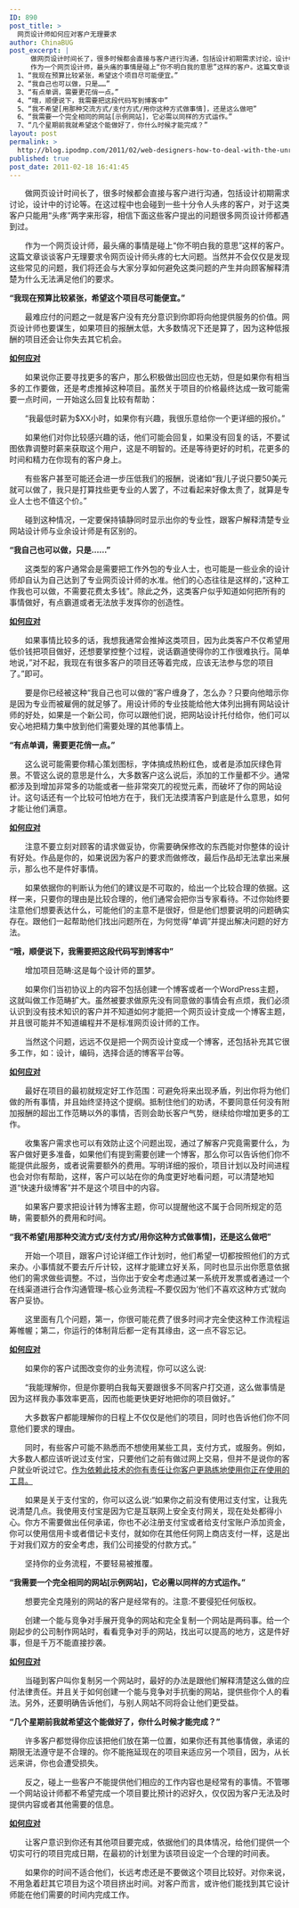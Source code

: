 ```yaml
---
ID: 890
post_title: >
  网页设计师如何应对客户无理要求
author: ChinaBUG
post_excerpt: |
  　　做网页设计时间长了，很多时候都会直接与客户进行沟通，包括设计初期需求讨论，设计中的讨论等。在这过程中也会碰到一些十分令人头疼的客户，对于这类客户只能用“头疼”两字来形容，相信下面这些客户提出的问题很多网页设计师都遇到过。
  　　作为一个网页设计师，最头痛的事情是碰上“你不明白我的意思”这样的客户。这篇文章谈谈客户无理要求令网页设计师头疼的七大问题。当然并不会仅仅是发现这些常见的问题，我们将还会与大家分享如何避免这类问题的产生并向顾客解释清楚为什么无法满足他们的要求。
  1、“我现在预算比较紧张，希望这个项目尽可能便宜。”
  2、“我自己也可以做，只是……”
  3、“有点单调，需要更花俏一点。”
  4、“哦，顺便说下，我需要把这段代码写到博客中”
  5、“我不希望[用那种交流方式/支付方式/用你这种方式做事情]，还是这么做吧”
  6、“我需要一个完全相同的网站[示例网站]，它必需以同样的方式运作。”
  7、“几个星期前我就希望这个能做好了，你什么时候才能完成？”
layout: post
permalink: >
  http://blog.ipodmp.com/2011/02/web-designers-how-to-deal-with-the-unreasonable-demands-of-customers.html
published: true
post_date: 2011-02-18 16:41:45
---
```

　　做网页设计时间长了，很多时候都会直接与客户进行沟通，包括设计初期需求讨论，设计中的讨论等。在这过程中也会碰到一些十分令人头疼的客户，对于这类客户只能用“头疼”两字来形容，相信下面这些客户提出的问题很多网页设计师都遇到过。

　　作为一个网页设计师，最头痛的事情是碰上“你不明白我的意思”这样的客户。这篇文章谈谈客户无理要求令网页设计师头疼的七大问题。当然并不会仅仅是发现这些常见的问题，我们将还会与大家分享如何避免这类问题的产生并向顾客解释清楚为什么无法满足他们的要求。

<strong>“我现在预算比较紧张，希望这个项目尽可能便宜。”</strong>

　　最难应付的问题之一就是客户没有充分意识到你即将向他提供服务的价值。网页设计师也要谋生，如果项目的报酬太低，大多数情况下还是算了，因为这种低报酬的项目还会让你失去其它机会。

<strong><span style="text-decoration: underline;">如何应对</span></strong>

　　如果说你正要寻找更多的客户，那么积极做出回应也无妨，但是如果你有相当多的工作要做，还是考虑推掉这种项目。虽然关于项目的价格最终达成一致可能需要一点时间，一开始这么回复比较有帮助：

　　“我最低时薪为$XX小时，如果你有兴趣，我很乐意给你一个更详细的报价。”

　　如果他们对你比较感兴趣的话，他们可能会回复，如果没有回复的话，不要试图依靠调整时薪来获取这个用户，这是不明智的。还是等待更好的时机，花更多的时间和精力在你现有的客户身上。

　　有些客户甚至可能还会进一步压低我们的报酬，说诸如“我儿子说只要50美元就可以做了，我只是打算找些更专业的人罢了，不过看起来好像太贵了，就算是专业人士也不值这个价。”

　　碰到这种情况，一定要保持镇静同时显示出你的专业性，跟客户解释清楚专业网站设计师与业余设计师是有区别的。

<strong>“我自己也可以做，只是……”</strong>

　　这类型的客户通常会是需要把工作外包的专业人士，也可能是一些业余的设计师却自认为自己达到了专业网页设计师的水准。他们的心态往往是这样的，”这种工作我也可以做，不需要花费太多钱”。除此之外，这类客户似乎知道如何把所有的事情做好，有点霸道或者无法放手发挥你的创造性。

<strong><span style="text-decoration: underline;">如何应对</span></strong>

　　如果事情比较多的话，我想我通常会推掉这类项目，因为此类客户不仅希望用低价钱把项目做好，还想要掌控整个过程，说话霸道使得你的工作很难执行。简单地说，”对不起，我现在有很多客户的项目还等着完成，应该无法参与您的项目了。”即可。

　　要是你已经被这种“我自己也可以做的”客户缠身了，怎么办？只要向他暗示你是因为专业而被雇佣的就足够了。用设计师的专业技能给他大体列出拥有网站设计师的好处，如果是一个新公司，你可以跟他们说，把网站设计托付给你，他们可以安心地把精力集中放到他们需要处理的其他事情上。

<strong>“有点单调，需要更花俏一点。”</strong>

　　这么说可能需要你精心策划图标，字体搞成热粉红色，或者是添加灰绿色背景。不管这么说的意思是什么，大多数客户这么说后，添加的工作量都不少。通常都涉及到增加非常多的功能或者一些非常突兀的视觉元素，而破坏了你的网站设计。这句话还有一个比较可怕地方在于，我们无法摸清客户到底是什么意思，如何才能让他们满意。

<span style="text-decoration: underline;"><strong>如何应对</strong></span>

　　注意不要立刻对顾客的请求做妥协，你需要确保修改的东西能对你整体的设计有好处。作品是你的，如果说因为客户的要求而做修改，最后作品却无法拿出来展示，那么也不是件好事情。

　　如果依据你的判断认为他们的建议是不可取的，给出一个比较合理的依据。这样一来，只要你的理由是比较合理的，他们通常会把你当专家看待。不过你始终要注意他们想要表达什么，可能他们的主意不是很好，但是他们想要说明的问题确实存在。跟他们一起帮助他们找出问题所在，为何觉得”单调”并提出解决问题的好方法。

<strong>“哦，顺便说下，我需要把这段代码写到博客中”</strong>

　　增加项目范畴:这是每个设计师的噩梦。

　　如果你们当初协议上的内容不包括创建一个博客或者一个WordPress主题，这就叫做工作范畴扩大。虽然被要求做原先没有同意做的事情会有点烦，我们必须认识到没有技术知识的客户并不知道如何才能把一个网页设计变成一个博客主题，并且很可能并不知道编程并不是标准网页设计师的工作。

　　当然这个问题，远远不仅是把一个网页设计变成一个博客，还包括补充其它很多工作，如：设计，编码，选择合适的博客平台等。

<strong><span style="text-decoration: underline;">如何应对</span></strong>

　　最好在项目的最初就规定好工作范围：可避免将来出现矛盾，列出你将为他们做的所有事情，并且始终坚持这个提纲。抵制住他们的劝诱，不要同意任何没有附加报酬的超出工作范畴以外的事情，否则会助长客户气势，继续给你增加更多的工作。

　　收集客户需求也可以有效防止这个问题出现，通过了解客户究竟需要什么，为客户做好更多准备，如果他们有提到需要创建一个博客，那么你可以告诉他们你不能提供此服务，或者说需要额外的费用。写明详细的报价，项目计划以及时间进程也会对你有帮助，这样，客户可以站在你的角度更好地看问题，可以清楚地知道“快速升级博客”并不是这个项目中的内容。

　　如果客户要求把设计转为博客主题，你可以提醒他这不属于合同所规定的范畴，需要额外的费用和时间。

<strong>“我不希望[用那种交流方式/支付方式/用你这种方式做事情]，还是这么做吧”</strong>

　　开始一个项目，跟客户讨论详细工作计划时，他们希望一切都按照他们的方式来办。小事情就不要去斤斤计较，这样才能建立好关系，同时也显示出你愿意依据他们的需求做些调整。不过，当你出于安全考虑通过某一系统开发票或者通过一个在线渠道进行合作沟通管理–核心业务流程–不要仅因为‘他们不喜欢这种方式’就向客户妥协。

　　这里面有几个问题，第一，你很可能花费了很多时间才完全使这种工作流程运筹帷幄；第二，你运行的体制背后都一定有其缘由，这一点不容忘记。

<strong><span style="text-decoration: underline;">如何应对</span></strong>

　　如果你的客户试图改变你的业务流程，你可以这么说:

　　“我能理解你，但是你要明白我每天要跟很多不同客户打交道，这么做事情是因为这样我办事效率更高，因而也能更快更好地把你的项目做好。”

　　大多数客户都能理解你的日程上不仅仅是他们的项目，同时也告诉他们你不同意他们要求的理由。

　　同时，有些客户可能不熟悉而不想使用某些工具，支付方式，或服务。例如，大多数人都应该听说过支付宝，只要他们之前有做过网上交易，但并不是说你的客户就业听说过它。<span style="text-decoration: underline;">作为依赖此技术的你有责任让你客户更熟练地使用你正在使用的工具。</span>

　　如果是关于支付宝的，你可以这么说:“如果你之前没有使用过支付宝，让我先说清楚几点。我使用支付宝是因为它是互联网上安全支付网关，现在处处都得小心。你方不需要做出任何承诺，你也不必注册支付宝或者给支付宝账户添加资金，你可以使用信用卡或者借记卡支付，就如你在其他任何网上商店支付一样，这是出于对我们双方的安全考虑，我们公司接受的付款方式。”

　　坚持你的业务流程，不要轻易被推覆。

<strong>“我需要一个完全相同的网站[示例网站]，它必需以同样的方式运作。”</strong>

　　想要完全克隆别的网站的客户是经常有的。注意:不要侵犯任何版权。

　　创建一个能与竞争对手展开竞争的网站和完全复制一个网站是两码事。给一个刚起步的公司制作网站时，看看竞争对手的网站，找出可以提高的地方，这是件好事，但是千万不能直接抄袭。

<strong><span style="text-decoration: underline;">如何应对</span></strong>

　　当碰到客户叫你复制另一个网站时，最好的办法是跟他们解释清楚这么做的应付法律责任。并且关于如何创建一个能与竞争对手抗衡的网站，提供些你个人的看法。另外，还要明确告诉他们，与别人网站不同将会让他们更受益。

<strong>“几个星期前我就希望这个能做好了，你什么时候才能完成？”</strong>

　　许多客户都觉得你应该把他们放在第一位置，如果你还有其他事情做，承诺的期限无法遵守是不合理的。你不能拖延现在的项目来适应另一个项目，因为，从长远来讲，你也会遭受损失。

　　反之，碰上一些客户不能提供他们相应的工作内容也是经常有的事情。不管哪一个网站设计师都不希望完成一个项目要比预计的迟好久，仅仅因为客户无法及时提供内容或者其他需要的信息。

<strong><span style="text-decoration: underline;">如何应对</span></strong>

　　让客户意识到你还有其他项目要完成，依据他们的具体情况，给他们提供一个切实可行的项目完成日期，在最初的计划里为该项目设定一个合理的时间表。

　　如果你的时间不适合他们，长远考虑还是不要做这个项目比较好。对你来说，不用急着赶其它项目为这个项目挤出时间。对客户而言，或许他们能找到其它设计师能在他们需要的时间内完成工作。